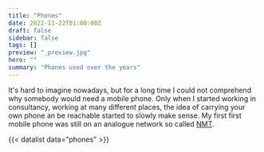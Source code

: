 ```yaml
---
title: "Phones"
date: 2022-11-22T01:00:00Z
draft: false
sidebar: false
tags: []
preview: "_preview.jpg"
hero: ""
summary: "Phones used over the years"
---
```


It's hard to imagine nowadays, but for a long time I could not comprehend why somebody would need a mobile phone. Only when I started working in consultancy, working at many different places, the idea of carrying your own phone an be reachable started to slowly make sense. My first first mobile phone was still on an analogue network so called [NMT](https://en.wikipedia.org/wiki/Nordic_Mobile_Telephone).

{{< datalist data="phones" >}}